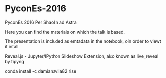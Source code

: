 # PyconEs-2016
PyconEs 2016 Per Shaolin ad Astra

Here you can find the materials on which the talk is based.

The presentation is included as emtadata in the notebook, oin order to viewt it intall

 Reveal.js - Jupyter/IPython Slideshow Extension, also known as live_reveal by tipyng

conda install -c damianavila82 rise
